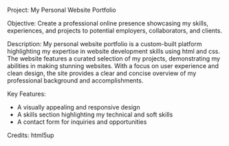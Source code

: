 Project: My Personal Website Portfolio

Objective: Create a professional online presence showcasing my skills, experiences, and projects to potential employers, collaborators, and clients.

Description: My personal website portfolio is a custom-built platform highlighting my expertise in website development skills using html and css. The website features a curated selection of my projects, demonstrating my abilities in making stunning websites. With a focus on user experience and clean design, the site provides a clear and concise overview of my professional background and accomplishments.

Key Features:

- A visually appealing and responsive design
- A skills section highlighting my technical and soft skills
- A contact form for inquiries and opportunities


Credits:
html5up
